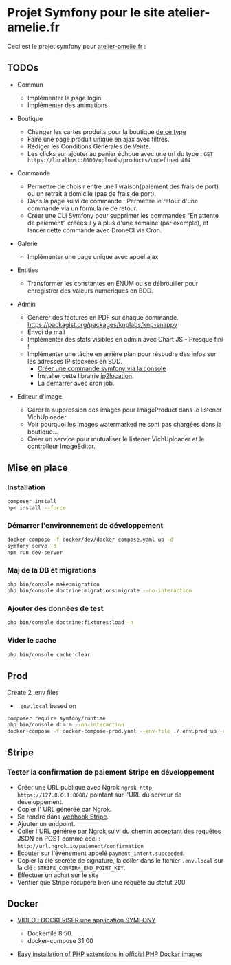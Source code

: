 # Projet Symfony pour le site atelier-amelie.fr

Ceci est le projet symfony pour [atelier-amelie.fr](https://atelier-amelie.fr) :

## TODOs

- Commun
  - Implémenter la page login.
  - Implémenter des animations

- Boutique
  - Changer les cartes produits pour la boutique [de ce type](https://www.reeftleathergoods.com/la-boutique)
  - Faire une page produit unique en ajax avec filtres.
  - Rédiger les Conditions Générales de Vente.
  - Les clicks sur ajouter au panier échoue avec une url du type : `GET https://localhost:8000/uploads/products/undefined 404`

- Commande
  - Permettre de choisir entre une livraison(paiement des frais de port) ou un retrait à domicile (pas de frais de port).
  - Dans la page suivi de commande : Permettre le retour d'une commande via un formulaire de retour.
  - Créer une CLI Symfony pour supprimer les commandes "En attente de paiement" créées il y a plus d'une semaine (par exemple), et lancer cette commande avec DroneCI via Cron.

- Galerie
  - Implémenter une page unique avec appel ajax

- Entities
  - Transformer les constantes en ENUM ou se débrouiller pour enregistrer des valeurs numériques en BDD. 
  
- Admin
  - Générer des factures en PDF sur chaque commande. https://packagist.org/packages/knplabs/knp-snappy
  - Envoi de mail
  - Implémenter des stats visibles en admin avec Chart JS - Presque fini !
  - Implémenter une tâche en arrière plan pour résoudre des infos sur les adresses IP stockées en BDD.
    - [Créer une commande symfony via la console](https://symfony.com/doc/current/components/console.html)
    - Installer cette librairie [ip2location](https://packagist.org/packages/ip2location/ip2location-php).
    - La démarrer avec cron job.

- Editeur d'image
  - Gérer la suppression des images pour ImageProduct dans le listener VichUploader.
  - Voir pourquoi les images watermarked ne sont pas chargées dans la boutique…
  - Créer un service pour mutualiser le listener VichUploader et le controlleur ImageEditor. 

## Mise en place

### Installation

```bash
composer install
npm install --force
```

### Démarrer l'environnement de développement

```bash
docker-compose -f docker/dev/docker-compose.yaml up -d
symfony serve -d
npm run dev-server
```

### Maj de la DB et migrations

```bash
php bin/console make:migration
php bin/console doctrine:migrations:migrate --no-interaction
```

### Ajouter des données de test

```bash
php bin/console doctrine:fixtures:load -n
```

### Vider le cache

```bash
php bin/console cache:clear
```

## Prod

Create 2 .env files
- `.env.local` based on 

```bash
composer require symfony/runtime
php bin/console d:m:m --no-interaction
docker-compose -f docker-compose-prod.yaml --env-file ./.env.prod up -d --build --force-recreate
```

## Stripe

### Tester la confirmation de paiement Stripe en développement

- Créer une URL publique avec Ngrok `ngrok http https://127.0.0.1:8000/` pointant sur l'URL du serveur de développement.
- Copier l' URL généréé par Ngrok.
- Se rendre dans [webhook Stripe](https://dashboard.stripe.com/test/webhooks).
- Ajouter un endpoint.
- Coller l'URL générée par Ngrok suivi du chemin acceptant des requêtes JSON en POST comme ceci : `http://url.ngrok.io/paiement/confirmation`
- Ecouter sur l'évènement appelé `payment_intent.succeeded`.
- Copier la clé secrète de signature, la coller dans le fichier `.env.local` sur la clé : `STRIPE_CONFIRM_END_POINT_KEY`.
- Effectuer un achat sur le site
- Vérifier que Stripe récupère bien une requête au statut 200.

## Docker

- [VIDEO : DOCKERISER une application SYMFONY](https://www.youtube.com/watch?v=KFWnB5hW6j8&list=PLxEJ5uJLOPDykEApcRHzprbFNWHHdYKAM&index=24) 
  - Dockerfile 8:50.
  - docker-compose 31:00

- [Easy installation of PHP extensions in official PHP Docker images](https://github.com/mlocati/docker-php-extension-installer)